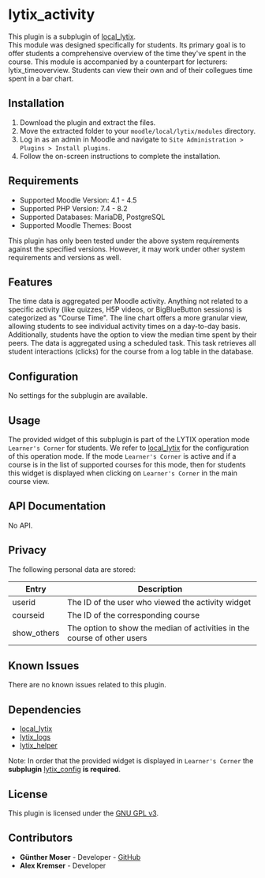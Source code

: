 # lytix\_activity

This plugin is a subplugin of [local_lytix](https://github.com/llttugraz/moodle-local_lytix).  
This module was designed specifically for students. Its primary goal is to offer students a comprehensive overview of the time they've spent in the course. This module is accompanied by a counterpart for lecturers: lytix_timeoverview.
Students can view their own and of their collegues time spent in a bar chart.

## Installation

1. Download the plugin and extract the files.
2. Move the extracted folder to your `moodle/local/lytix/modules` directory.
3. Log in as an admin in Moodle and navigate to `Site Administration > Plugins > Install plugins`.
4. Follow the on-screen instructions to complete the installation.

## Requirements

- Supported Moodle Version: 4.1 - 4.5
- Supported PHP Version:    7.4 - 8.2
- Supported Databases:      MariaDB, PostgreSQL
- Supported Moodle Themes:  Boost

This plugin has only been tested under the above system requirements against the specified versions.
However, it may work under other system requirements and versions as well.

## Features

The time data is aggregated per Moodle activity. Anything not related to a specific activity (like quizzes, H5P videos, or BigBlueButton sessions) is categorized as "Course Time". The line chart offers a more granular view, allowing students to see individual activity times on a day-to-day basis. Additionally, students have the option to view the median time spent by their peers.
The data is aggregated using a scheduled task. This task retrieves all student interactions (clicks) for the course from a log table in the database.

## Configuration

No settings for the subplugin are available.


## Usage

The provided widget of this subplugin is part of the LYTIX operation mode `Learner's Corner` for students. We refer to [local_lytix](https://github.com/llttugraz/moodle-local_lytix) for the configuration of this operation mode. If the mode `Learner's Corner` is active  and if a course is in the list of supported courses for this mode, then for students this widget is displayed when clicking on `Learner's Corner` in the main course view.

## API Documentation

No API.

## Privacy

The following personal data are stored:

| Entry         | Description                                                                    |
|---------------|--------------------------------------------------------------------------------|
| userid        | The ID of the user who viewed the activity widget                              |
| courseid      | The ID of the corresponding course                                             |
| show_others   | The option to show the median of activities in the course of other users       |


## Known Issues

There are no known issues related to this plugin.


## Dependencies

- [local_lytix](https://github.com/llttugraz/moodle-local_lytix)
- [lytix_logs](https://github.com/llttugraz/moodle-lytix_logs)
- [lytix_helper](https://github.com/llttugraz/moodle-lytix_helper)

Note: In order that the provided widget is displayed in `Learner's Corner` the **subplugin** [lytix_config](https://github.com/llttugraz/moodle-lytix_config) **is required**.

## License

This plugin is licensed under the [GNU GPL v3](https://github.com/llttugraz/moodle-lytix_activity?tab=GPL-3.0-1-ov-file).

## Contributors

- **Günther Moser** - Developer - [GitHub](https://github.com/ghinta)
- **Alex Kremser** - Developer
